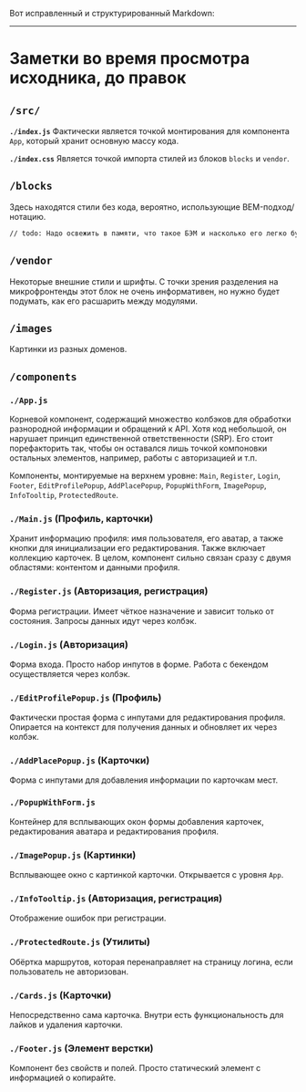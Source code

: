 Вот исправленный и структурированный Markdown:

---

# Заметки во время просмотра исходника, до правок

## `/src/`

**`./index.js`**
Фактически является точкой монтирования для компонента `App`, который хранит основную массу кода.

**`./index.css`**
Является точкой импорта стилей из блоков `blocks` и `vendor`.

## `/blocks`

Здесь находятся стили без кода, вероятно, использующие BEM-подход/нотацию.

```bash
// todo: Надо освежить в памяти, что такое БЭМ и насколько его легко будет разделить.
```

## `/vendor`

Некоторые внешние стили и шрифты. С точки зрения разделения на микрофронтенды этот блок не очень информативен, но нужно будет подумать, как его расшарить между модулями.

## `/images`

Картинки из разных доменов.

## `/components`

### `./App.js`
Корневой компонент, содержащий множество колбэков для обработки разнородной информации и обращений к API. Хотя код небольшой, он нарушает принцип единственной ответственности (SRP). Его стоит порефакторить так, чтобы он оставался лишь точкой компоновки остальных элементов, например, работы с авторизацией и т.п.

Компоненты, монтируемые на верхнем уровне: `Main`, `Register`, `Login`, `Footer`, `EditProfilePopup`, `AddPlacePopup`, `PopupWithForm`, `ImagePopup`, `InfoTooltip`, `ProtectedRoute`.

### `./Main.js` (Профиль, карточки)
Хранит информацию профиля: имя пользователя, его аватар, а также кнопки для инициализации его редактирования. Также включает коллекцию карточек. В целом, компонент сильно связан сразу с двумя областями: контентом и данными профиля.

### `./Register.js` (Авторизация, регистрация)
Форма регистрации. Имеет чёткое назначение и зависит только от состояния. Запросы данных идут через колбэк.

### `./Login.js` (Авторизация)
Форма входа. Просто набор инпутов в форме. Работа с бекендом осуществляется через колбэк.

### `./EditProfilePopup.js` (Профиль)
Фактически простая форма с инпутами для редактирования профиля. Опирается на контекст для получения данных и обновляет их через колбэк.

### `./AddPlacePopup.js` (Карточки)
Форма с инпутами для добавления информации по карточкам мест.

### `./PopupWithForm.js`
Контейнер для всплывающих окон формы добавления карточек, редактирования аватара и редактирования профиля.

### `./ImagePopup.js` (Картинки)
Всплывающее окно с картинкой карточки. Открывается с уровня `App`.

### `./InfoTooltip.js` (Авторизация, регистрация)
Отображение ошибок при регистрации.

### `./ProtectedRoute.js` (Утилиты)
Обёртка маршрутов, которая перенаправляет на страницу логина, если пользователь не авторизован.

### `./Cards.js` (Карточки)
Непосредственно сама карточка. Внутри есть функциональность для лайков и удаления карточки.

### `./Footer.js` (Элемент верстки)
Компонент без свойств и полей. Просто статический элемент с информацией о копирайте.